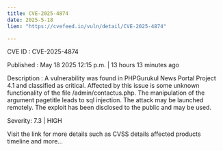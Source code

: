 ```yaml
---
title: CVE-2025-4874
date: 2025-5-18
lien: "https://cvefeed.io/vuln/detail/CVE-2025-4874"

---
```


CVE ID : CVE-2025-4874

Published :  May 18
2025
12:15 p.m. | 13 hours
13 minutes ago

Description : A vulnerability was found in PHPGurukul News Portal Project 4.1 and classified as critical. Affected by this issue is some unknown functionality of the file /admin/contactus.php. The manipulation of the argument pagetitle leads to sql injection. The attack may be launched remotely. The exploit has been disclosed to the public and may be used.

Severity: 7.3 | HIGH

Visit the link for more details
such as CVSS details
affected products
timeline
and more...
